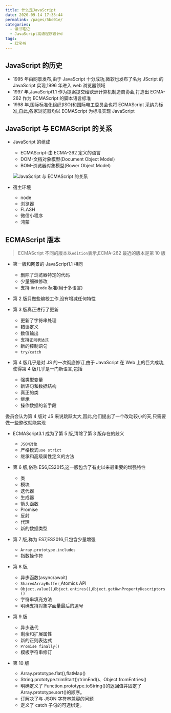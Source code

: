 ```yaml
---
title: 什么是JavaScript
date: 2020-09-14 17:35:44
permalink: /pages/5bd01e/
categories:
  - 读书笔记
  - JavaScript高级程序设计d
tags:
  - 红宝书
---
```


## JavaScript 的历史

- 1995 年由网景发布,由于 JavaScript 十分成功,微软也发布了名为 JScript 的 JavaScript 实现,1996 年进入 web 浏览器领域
- 1997 年,JavaScript1.1 作为提案提交给欧洲计算机制造商协会,打造出 ECMA-262 作为 ECMAScript 的脚本语言标准
- 1998 年,国际标准化组织(ISO)和国际电工委员会也将 ECMAScript 采纳为标准,自此,各家浏览器均以 ECMAScript 为标准实现 JavaScript

## JavaScript 与 ECMAScript 的关系

- JavaScript 的组成

  - ECMAScript-由 ECMA-262 定义的语言
  - DOM-文档对象模型(Document Object Model)
  - BOM-浏览器对象模型(Bower Object Model)

  ![JavaScript 与 ECMAScript 的关系](https://cdn.jsdelivr.net/gh/Zeng-Zhe/image_store/blog/javaScript%E5%AE%9E%E7%8E%B0.png)

- 宿主环境

  - node
  - 浏览器
  - FLASH
  - 微信小程序
  - 鸿蒙

## ECMAScript 版本

> ECMAScript 不同的版本以`edition`表示,ECMA-262 最近的版本是第 10 版

- 第一版和网景的 JavaScript1.1 相同

  - 删除了浏览器特定的代码
  - 少量细微修改
  - 支持 `Unicode` 标准(用于多语言)

- 第 2 版只做些编校工作,没有增减任何特性
- 第 3 版真正进行了更新

  - 更新了字符串处理
  - 错误定义
  - 数值输出
  - 支持`正则表达式`
  - 新的控制语句
  - `try/catch`

- 第 4 版几乎是对 JS 的一次彻底修订,由于 JavaScript 在 Web 上的巨大成功,使得第 4 版几乎是一门新语言,包括

  - 强类型变量
  - 新语句和数据结构
  - 真正的类
  - 继承
  - 操作数据的新手段

委员会认为第 4 版对 JS 来说跳跃太大,因此,他们提出了一个改动较小的天,只需要做一些整改就能实现

- ECMAScript3.1 成为了第 5 版,清除了第 3 版存在的歧义

  - `JSON对象`
  - 严格模式`use strict`
  - 继承和高级属性定义的方法

- 第 6 版,俗称 ES6,ES2015,这一版包含了有史以来最重要的增强特性

  - 类
  - 模块
  - 迭代器
  - 生成器
  - 箭头函数
  - Promise
  - 反射
  - 代理
  - 新的数据类型

- 第 7 版,称为 ES7,ES2016,只包含少量增强

  - `Array.prototype.includes`
  - 指数操作符

- 第 8 版,

  - 异步函数(async/await)
  - `SharedArrayBuffer`,Atomics API
  - `Object.value()`,`Object.entires()`,`Object.getOwnPropertyDescriptors()`
  - 字符串填充方法
  - 明确支持对象字面量最后的逗号

- 第 9 版

  - 异步迭代
  - 剩余和扩展属性
  - 新的正则表达式
  - `Promise finally()`
  - 模板字符串修订

- 第 10 版
  - Array.prototype.flat(),flatMap()
  - String.prototype.trimStart()/trimEnd()、Object.fromEntries()
  - 明确定义了 Function.prototype.toString()的返回值并固定了 Array.prototype.sort()的顺序。
  - 订解决了与 JSON 字符串兼容的问题
  - 定义了 catch 子句的可选绑定。
